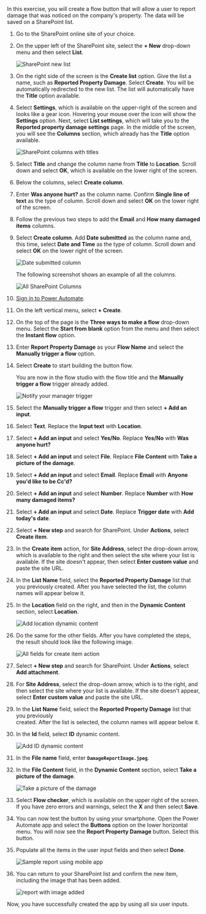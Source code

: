 In this exercise, you will create a flow button that will allow a user to report damage
that was noticed on the company's property. The data will be saved on a SharePoint
list.

1.  Go to the SharePoint online site of your choice.

1.  On the upper left of the SharePoint site, select the **+ New** drop-down menu and then select **List**.

    ![SharePoint new list](../media/sharepoint-new-list.jpg)

1.  On the right side of the screen is the **Create list** option. Give the list a name,
    such as **Reported Property Damage**. Select **Create**. You will be automatically redirected
    to the new list. The list will automatically have the **Title** option available.

1.  Select **Settings**, which is available on the upper-right of the screen
    and looks like a gear icon. Hovering your mouse over the icon will show the 
    **Settings** option. Next, select **List settings**, which will take you
    to the **Reported property damage settings** page. In the middle of the
    screen, you will see the **Columns** section, which already has the **Title** option available.

    ![SharePoint columns with titles](../media/sharepoint-columns-title.jpg)

1.  Select **Title** and change the column name from **Title** to
    **Location**. Scroll down and select **OK**, which is available on the
    lower right of the screen.

1.  Below the columns, select **Create column**.

1.  Enter **Was anyone hurt?** as the column name. Confirm **Single line of
    text** as the type of column. Scroll down and select **OK** on the lower right of the screen.

1.  Follow the previous two steps to add the **Email** and **How many damaged items** columns.

1.  Select **Create column**. Add **Date submitted** as the column
    name and, this time, select **Date and Time** as the type of column. 
    Scroll down and select **OK** on the lower right of the screen.

    ![Date submitted column](../media/date-submitted-column.jpg)

    The following screenshot shows an example of all the columns.

    ![All SharePoint Columns](../media/all-sharepoint-columns.jpg)

1. [Sign in to Power Automate](https://flow.microsoft.com/?azure-portal=true). 

1. On the left vertical menu, select **+ Create**.

1. On the top of the page is the **Three ways to make a flow** drop-down menu. Select the 
    **Start from blank** option from the menu and then select the **Instant flow** option.

1. Enter **Report Property Damage** as your **Flow Name** and select the 
    **Manually trigger a flow** option.

1. Select **Create** to start building the button flow.

   You are now in the flow studio with the flow title and the **Manually trigger a flow** 
trigger already added.

    ![Notify your manager trigger](../media/report-damage-trigger.jpg)

1. Select the **Manually trigger a flow** trigger and then select **+ Add an input**.

1. Select **Text**. Replace the **Input text** with **Location**.

1. Select **+ Add an input** and select **Yes/No**. Replace **Yes/No** with **Was anyone hurt?**

1. Select **+ Add an input** and select **File**. Replace **File Content** with **Take a picture of the damage**.

1. Select **+ Add an input** and select **Email**. Replace **Email** with
    **Anyone you'd like to be Cc'd?**

1. Select **+ Add an input** and select **Number**. Replace **Number** with **How many damaged items?**

1. Select **+ Add an input** and select **Date**. Replace **Trigger date** with **Add today's date**.

1. Select **+ New step** and search for SharePoint. Under **Actions**, select **Create item**.

1. In the **Create item** action, for **Site Address**, select the
    drop-down arrow, which is available to the right and then select the 
    site where your list is available. If the site doesn't appear, 
    then select **Enter custom value** and paste the site URL.

1. In the **List Name** field, select the **Reported Property Damage** list that you previously created. 
    After you have selected the list, the column names will appear below it.

1. In the **Location** field on the right, and then in the **Dynamic Content** section, select **Location**.

    ![Add location dynamic content](../media/add-location-dynamic-content.jpg)

1. Do the same for the other fields. After you have completed the steps, the result should look like the following image.

    ![All fields for create item action](../media/all-fields-create-item-action.jpg)

1. Select **+ New step** and search for SharePoint. Under **Actions**,
    select **Add attachment**.

1. For **Site Address**, select the drop-down arrow, which is to the
    right, and then select the site where your list is available. If the site
    doesn't appear, select **Enter custom value** and paste the site URL.

1. In the **List Name** field, select the **Reported Property Damage** list that you previously  
    created. After the list is selected, the column names will appear 
    below it.

1. In the **Id** field, select **ID** dynamic content.

    ![Add ID dynamic content](../media/add-id-dynamic-content.jpg)

1. In the **File name** field, enter **```DamageReportImage.jpeg```**.

1. In the **File Content** field, in the **Dynamic Content** section, select 
    **Take a picture of the damage**.

    ![Take a picture of the damage](../media/take-picture-damage.jpg)

1. Select **Flow checker**, which is available on the upper right of the screen. If
    you have zero errors and warnings, select the **X** and then select **Save**.

1. You can now test the button by using your smartphone. Open the Power Automate 
    app and select the **Buttons** option on the lower horizontal menu. You
    will now see the **Report Property Damage** button. Select this button.

1. Populate all the items in the user input fields and then select **Done**.

    ![Sample report using mobile app](../media/sample-report-using-mobile-app.jpg)

1. You can return to your SharePoint list and confirm the new item, including the image that has been added.

    ![report with image added](../media/report-image.jpg)

Now, you have successfully created the app by using all six user inputs.
